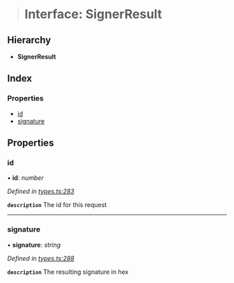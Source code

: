 > # Interface: SignerResult

## Hierarchy

* **SignerResult**

## Index

### Properties

* [id](_types_.signerresult.md#id)
* [signature](_types_.signerresult.md#signature)

## Properties

###  id

• **id**: *number*

*Defined in [types.ts:283](https://github.com/polkadot-js/api/blob/3827353/packages/api/src/types.ts#L283)*

**`description`** The id for this request

___

###  signature

• **signature**: *string*

*Defined in [types.ts:288](https://github.com/polkadot-js/api/blob/3827353/packages/api/src/types.ts#L288)*

**`description`** The resulting signature in hex